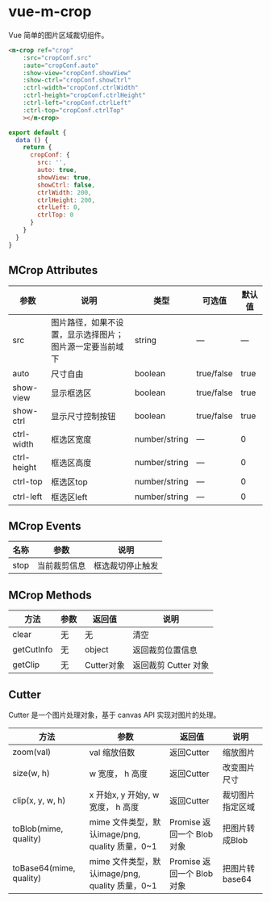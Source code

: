 # vue-m-crop

Vue 简单的图片区域裁切组件。

```html
<m-crop ref="crop"
    :src="cropConf.src"
    :auto="cropConf.auto"
    :show-view="cropConf.showView"
    :show-ctrl="cropConf.showCtrl"
    :ctrl-width="cropConf.ctrlWidth"
    :ctrl-height="cropConf.ctrlHeight"
    :ctrl-left="cropConf.ctrlLeft"
    :ctrl-top="cropConf.ctrlTop"
    ></m-crop>
```
```js
export default {
  data () {
    return {
      cropConf: {
        src: '',
        auto: true,
        showView: true,
        showCtrl: false,
        ctrlWidth: 200,
        ctrlHeight: 200,
        ctrlLeft: 0,
        ctrlTop: 0
      }
    }
  }
}
```

## MCrop Attributes

| 参数      | 说明    | 类型      | 可选值       | 默认值   |
|---------- |-------- |---------- |-------------  |-------- |
| src     | 图片路径，如果不设置，显示选择图片；图片源一定要当前域下  | string | —  |    —     |
| auto     | 尺寸自由 | boolean | true/false  |  true  |
| show-view     | 显示框选区 | boolean | true/false  |  true  |
| show-ctrl     | 显示尺寸控制按钮 | boolean | true/false  |  true  |
| ctrl-width     | 框选区宽度 | number/string |   —   |  0  |
| ctrl-height     | 框选区高度 | number/string |   —   |  0  |
| ctrl-top     | 框选区top | number/string |   —   |  0  |
| ctrl-left     | 框选区left | number/string |   —   |  0  |

## MCrop Events


| 名称      | 参数    | 说明      | 
|---------- |-------- |---------- |
| stop     | 当前裁剪信息 | 框选裁切停止触发 |

## MCrop Methods

| 方法      | 参数    | 返回值      | 说明       |
|---------- |-------- |---------- |-------------  |
| clear     | 无  | 无 | 清空  |
| getCutInfo     | 无  | object | 返回裁剪位置信息  |
| getClip     | 无  | Cutter对象 | 返回裁剪 Cutter 对象  |


## Cutter

Cutter 是一个图片处理对象，基于 canvas API 实现对图片的处理。

| 方法      | 参数    | 返回值      | 说明       |
|---------- |-------- |---------- |-------------  |
| zoom(val)     | val 缩放倍数  | 返回Cutter | 缩放图片  |
| size(w, h)     | w 宽度， h 高度  | 返回Cutter | 改变图片尺寸  |
| clip(x, y, w, h) | x 开始x, y 开始y, w 宽度， h 高度  | 返回Cutter | 裁切图片指定区域  |
| toBlob(mime, quality)    | mime 文件类型，默认image/png, quality 质量，0~1  | Promise 返回一个 Blob 对象| 把图片转成Blob  |
| toBase64(mime, quality)      |mime 文件类型，默认image/png, quality 质量，0~1  | Promise 返回一个 Blob 对象 | 把图片转base64  |

